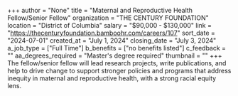 +++
author = "None"
title = "Maternal and Reproductive Health Fellow/Senior Fellow"
organization = "THE CENTURY FOUNDATION"
location = "District of Columbia"
salary = "$90,000 - $130,000"
link = "https://thecenturyfoundation.bamboohr.com/careers/107"
sort_date = "2024-07-01"
created_at = "July 1, 2024"
closing_date = "July 3, 2024"
a_job_type = ["Full Time"]
b_benefits = ["no benefits listed"]
c_feedback = ""
aa_degrees_required = "Master's degree required"
thumbnail = ""
+++
The fellow/senior fellow will lead research projects, write publications, and help to drive change to support stronger policies and programs that address inequity in maternal and reproductive health, with a strong racial equity lens.